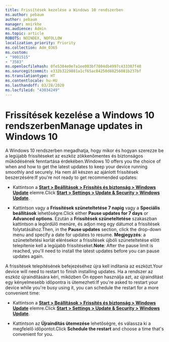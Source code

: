 ```yaml
---
title: Frissítések kezelése a Windows 10 rendszerben
ms.author: pebaum
author: pebaum
manager: mnirkhe
ms.audience: Admin
ms.topic: article
ROBOTS: NOINDEX, NOFOLLOW
localization_priority: Priority
ms.collection: Adm_O365
ms.custom:
- "9001515"
- "3583"
ms.openlocfilehash: 0fe5384e0e7a1ee003bf7804db4997c433387f48
ms.sourcegitcommit: e332b3229881a1cf65ac84250d88256081b237bf
ms.translationtype: HT
ms.contentlocale: hu-HU
ms.lasthandoff: 03/28/2020
ms.locfileid: "43034249"
---
```

# <a name="manage-updates-in-windows-10"></a><span data-ttu-id="cb078-102">Frissítések kezelése a Windows 10 rendszerben</span><span class="sxs-lookup"><span data-stu-id="cb078-102">Manage updates in Windows 10</span></span>

<span data-ttu-id="cb078-103">A Windows 10 rendszerben megadhatja, hogy mikor és hogyan szerezze be a legújabb frissítéseket az eszköz zökkenőmentes és biztonságos működésének fenntartása érdekében.</span><span class="sxs-lookup"><span data-stu-id="cb078-103">Windows 10 offers you the choice of when and how to get the latest updates to keep your device running smoothly and securely.</span></span> <span data-ttu-id="cb078-104">Ha nem áll készen az ajánlott frissítések beszerzésére:</span><span class="sxs-lookup"><span data-stu-id="cb078-104">If you're not ready to get recommended updates:</span></span>

- <span data-ttu-id="cb078-105">Kattintson a **[Start > Beállítások > Frissítés és biztonság > Windows Update](ms-settings:windowsupdate)** elemre.</span><span class="sxs-lookup"><span data-stu-id="cb078-105">Click **[Start > Settings > Update & Security > Windows Update](ms-settings:windowsupdate)**.</span></span>

- <span data-ttu-id="cb078-106">Kattintson vagy a **Frissítések szüneteltetése 7 napig** vagy a **Speciális beállítások** lehetőségre.</span><span class="sxs-lookup"><span data-stu-id="cb078-106">Click either **Pause updates for 7 days** or **Advanced options**.</span></span> <span data-ttu-id="cb078-107">Ezután a **Frissítések szüneteltetése** szakaszban kattintson a legördülő menüre, és adjon meg egy dátumot a frissítések folytatásához.</span><span class="sxs-lookup"><span data-stu-id="cb078-107">Then, in the **Pause updates** section, click the drop-down menu and specify a date for updates to resume.</span></span> <span data-ttu-id="cb078-108">**Megjegyzés**: a szüneteltetési korlát elérésekor a frissítések újbóli szüneteltetése előtt telepítenie kell a legújabb frissítéseket.</span><span class="sxs-lookup"><span data-stu-id="cb078-108">**Note**: After the pause limit is reached, you'll need to install the latest updates before you can pause updates again.</span></span>

<span data-ttu-id="cb078-109">A frissítések telepítésének befejezéséhez újra kell indítania az eszközt.</span><span class="sxs-lookup"><span data-stu-id="cb078-109">Your device will need to restart to finish installing updates.</span></span> <span data-ttu-id="cb078-110">Ha a rendszer az eszköz újraindítására kéri, miközben Ön éppen használja azt, az újraindítást egy kényelmesebb időpontra is ütemezheti:</span><span class="sxs-lookup"><span data-stu-id="cb078-110">If you're asked to restart your device while you're busy using it, you can schedule the restart for a more convenient time:</span></span>

- <span data-ttu-id="cb078-111">Kattintson a **[Start > Beállítások > Frissítés és biztonság > Windows Update](ms-settings:windowsupdate)** elemre.</span><span class="sxs-lookup"><span data-stu-id="cb078-111">Click **[Start > Settings > Update & Security > Windows Update](ms-settings:windowsupdate)**.</span></span>

- <span data-ttu-id="cb078-112">Kattintson az **Újraindítás ütemezése** lehetőségre, és válassza ki a megfelelő időpontot.</span><span class="sxs-lookup"><span data-stu-id="cb078-112">Click **Schedule the restart** and choose a time that's convenient for you.</span></span>
